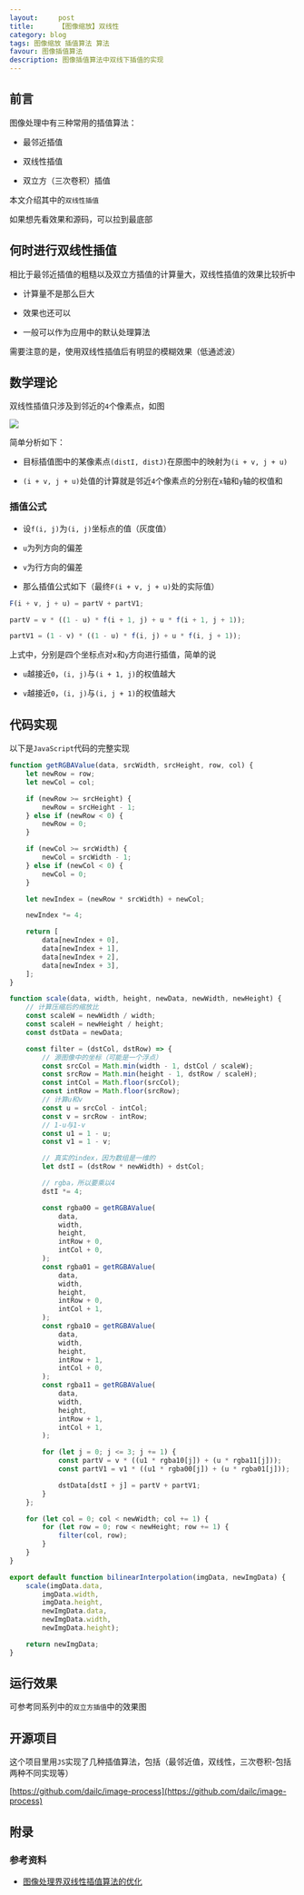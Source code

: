 ```yaml
---
layout:     post
title:      【图像缩放】双线性
category: blog
tags: 图像缩放 插值算法 算法
favour: 图像插值算法
description: 图像插值算法中双线下插值的实现
---
```


## 前言

图像处理中有三种常用的插值算法：

- 最邻近插值

- 双线性插值

- 双立方（三次卷积）插值

本文介绍其中的`双线性插值`

如果想先看效果和源码，可以拉到最底部

## 何时进行双线性插值

相比于最邻近插值的粗糙以及双立方插值的计算量大，双线性插值的效果比较折中

- 计算量不是那么巨大

- 效果也还可以

- 一般可以作为应用中的默认处理算法

需要注意的是，使用双线性插值后有明显的模糊效果（低通滤波）

## 数学理论

双线性插值只涉及到邻近的`4`个像素点，如图

![](https://dailc.github.io/staticResource/blog/imageprocess/bilinear/4pixels.jpg)

简单分析如下：

- 目标插值图中的某像素点`(distI, distJ)`在原图中的映射为`(i + v, j + u)`

- `(i + v, j + u)`处值的计算就是邻近`4`个像素点的分别在`x`轴和`y`轴的权值和

### 插值公式

- 设`f(i, j)`为`(i, j)`坐标点的值（灰度值）

- `u`为列方向的偏差

- `v`为行方向的偏差

- 那么插值公式如下（最终`F(i + v, j + u)`处的实际值）

```js
F(i + v, j + u) = partV + partV1;

partV = v * ((1 - u) * f(i + 1, j) + u * f(i + 1, j + 1));

partV1 = (1 - v) * ((1 - u) * f(i, j) + u * f(i, j + 1));
```

上式中，分别是四个坐标点对`x`和`y`方向进行插值，简单的说

- `u`越接近`0`，`(i, j)`与`(i + 1, j)`的权值越大

- `v`越接近`0`，`(i, j)`与`(i, j + 1)`的权值越大

## 代码实现

以下是`JavaScript`代码的完整实现

```js
function getRGBAValue(data, srcWidth, srcHeight, row, col) {
    let newRow = row;
    let newCol = col;

    if (newRow >= srcHeight) {
        newRow = srcHeight - 1;
    } else if (newRow < 0) {
        newRow = 0;
    }

    if (newCol >= srcWidth) {
        newCol = srcWidth - 1;
    } else if (newCol < 0) {
        newCol = 0;
    }

    let newIndex = (newRow * srcWidth) + newCol;

    newIndex *= 4;

    return [
        data[newIndex + 0],
        data[newIndex + 1],
        data[newIndex + 2],
        data[newIndex + 3],
    ];
}

function scale(data, width, height, newData, newWidth, newHeight) {
    // 计算压缩后的缩放比
    const scaleW = newWidth / width;
    const scaleH = newHeight / height;
    const dstData = newData;

    const filter = (dstCol, dstRow) => {
        // 源图像中的坐标（可能是一个浮点）
        const srcCol = Math.min(width - 1, dstCol / scaleW);
        const srcRow = Math.min(height - 1, dstRow / scaleH);
        const intCol = Math.floor(srcCol);
        const intRow = Math.floor(srcRow);
        // 计算u和v
        const u = srcCol - intCol;
        const v = srcRow - intRow;
        // 1-u与1-v
        const u1 = 1 - u;
        const v1 = 1 - v;

        // 真实的index，因为数组是一维的
        let dstI = (dstRow * newWidth) + dstCol;

        // rgba，所以要乘以4
        dstI *= 4;

        const rgba00 = getRGBAValue(
            data,
            width,
            height,
            intRow + 0,
            intCol + 0,
        );
        const rgba01 = getRGBAValue(
            data,
            width,
            height,
            intRow + 0,
            intCol + 1,
        );
        const rgba10 = getRGBAValue(
            data,
            width,
            height,
            intRow + 1,
            intCol + 0,
        );
        const rgba11 = getRGBAValue(
            data,
            width,
            height,
            intRow + 1,
            intCol + 1,
        );

        for (let j = 0; j <= 3; j += 1) {
            const partV = v * ((u1 * rgba10[j]) + (u * rgba11[j]));
            const partV1 = v1 * ((u1 * rgba00[j]) + (u * rgba01[j]));

            dstData[dstI + j] = partV + partV1;
        }
    };

    for (let col = 0; col < newWidth; col += 1) {
        for (let row = 0; row < newHeight; row += 1) {
            filter(col, row);
        }
    }
}

export default function bilinearInterpolation(imgData, newImgData) {
    scale(imgData.data,
        imgData.width,
        imgData.height,
        newImgData.data,
        newImgData.width,
        newImgData.height);

    return newImgData;
}
```

## 运行效果

可参考同系列中的`双立方插值`中的效果图

## 开源项目

这个项目里用`JS`实现了几种插值算法，包括（最邻近值，双线性，三次卷积-包括两种不同实现等）

[https://github.com/dailc/image-process](https://github.com/dailc/image-process)

## 附录

### 参考资料

- [图像处理界双线性插值算法的优化](http://www.cnblogs.com/Imageshop/archive/2011/11/12/2246808.html)
